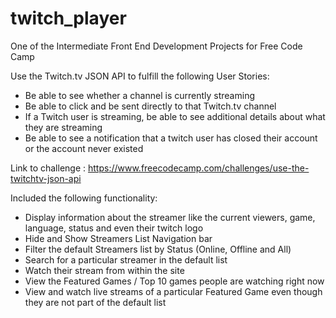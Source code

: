 # twitch_player
One of the Intermediate Front End Development Projects for Free Code Camp

Use the Twitch.tv JSON API to fulfill the following User Stories:
- Be able to see whether a channel is currently streaming
- Be able to click and be sent directly to that Twitch.tv channel
- If a Twitch user is streaming, be able to see additional details about what they are streaming
- Be able to see a notification that a twitch user has closed their account or the account never existed

Link to challenge : https://www.freecodecamp.com/challenges/use-the-twitchtv-json-api


Included the following functionality:
- Display information about the streamer like the current viewers, game, language, status and even their twitch logo
- Hide and Show Streamers List Navigation bar
- Filter the default Streamers list by Status (Online, Offline and All)
- Search for a particular streamer in the default list
- Watch their stream from within the site
- View the Featured Games / Top 10 games people are watching right now
- View and watch live streams of a particular Featured Game even though they are not part of the default list


